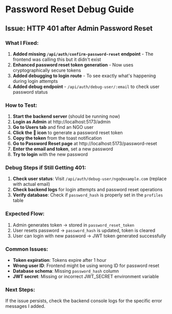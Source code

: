 # Password Reset Debug Guide

## Issue: HTTP 401 after Admin Password Reset

### What I Fixed:

1. **Added missing `/api/auth/confirm-password-reset` endpoint** - The frontend was calling this but it didn't exist
2. **Enhanced password reset token generation** - Now uses cryptographically secure tokens
3. **Added debugging to login route** - To see exactly what's happening during login attempts
4. **Added debug endpoint** - `/api/auth/debug-user/:email` to check user password status

### How to Test:

1. **Start the backend server** (should be running now)
2. **Login as Admin** at http://localhost:5173/admin
3. **Go to Users tab** and find an NGO user
4. **Click the 🔑 icon** to generate a password reset token
5. **Copy the token** from the toast notification
6. **Go to Password Reset page** at http://localhost:5173/password-reset
7. **Enter the email and token**, set a new password
8. **Try to login** with the new password

### Debug Steps if Still Getting 401:

1. **Check user status**: Visit `/api/auth/debug-user/ngo@example.com` (replace with actual email)
2. **Check backend logs** for login attempts and password reset operations
3. **Verify database**: Check if `password_hash` is properly set in the `profiles` table

### Expected Flow:

1. Admin generates token → stored in `password_reset_token`
2. User resets password → `password_hash` is updated, token is cleared
3. User can login with new password → JWT token generated successfully

### Common Issues:

- **Token expiration**: Tokens expire after 1 hour
- **Wrong user ID**: Frontend might be using wrong ID for password reset
- **Database schema**: Missing `password_hash` column
- **JWT secret**: Missing or incorrect JWT_SECRET environment variable

### Next Steps:

If the issue persists, check the backend console logs for the specific error messages I added.
